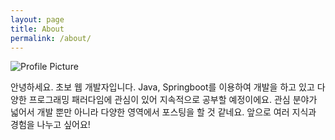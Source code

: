 ```yaml
---
layout: page
title: About
permalink: /about/
---
```


<img src="{{ site.baseurl }}/assets/profile-photo.png" title="Profile Picture" class="profile">

안녕하세요. 초보 웹 개발자입니다. Java, Springboot를 이용하여 개발을 하고 있고
다양한 프로그래밍 패러다임에 관심이 있어 지속적으로 공부할 예정이에요.
관심 분야가 넓어서 개발 뿐만 아니라 다양한 영역에서 포스팅을 할 것 같네요. 앞으로 여러 지식과 경험을 나누고 싶어요!

[centrarium]: https://github.com/bencentra/centrarium
[bencentra]: http://bencentra.com
[jekyll]: https://github.com/jekyll/jekyll
